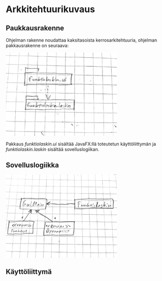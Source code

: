 # Arkkitehtuurikuvaus

## Paukkausrakenne 
Ohjelman rakenne noudattaa kaksitasoista kerrosarkitehtuuria, ohjelman pakkausrakenne on seuraava:

<img src="https://github.com/eidzei/otm-harjoitustyo/blob/master/Funktiolaskin/dokumentointi/kuvat/pakkausrakenne.png" width="350">

Pakkaus _funktiolaskin.ui_ sisältää JavaFX:llä toteutetun käyttöliittymän ja _funktiolaskin.laskin_ sisältää sovelluslogiikan.
## Sovelluslogiikka

<img src="https://github.com/eidzei/otm-harjoitustyo/blob/master/Funktiolaskin/dokumentointi/kuvat/sovelluslogiikka.png" width="350">

## Käyttöliittymä
